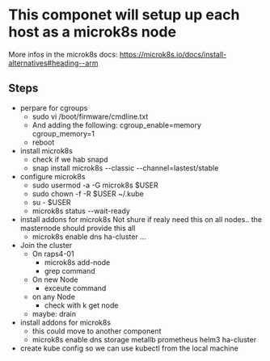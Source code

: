# This componet will setup up each host as a microk8s node

More infos in the microk8s docs: https://microk8s.io/docs/install-alternatives#heading--arm

## Steps

- perpare for cgroups
  - sudo vi /boot/firmware/cmdline.txt
  - And adding the following:
        cgroup_enable=memory cgroup_memory=1
  - reboot
- install microk8s
  - check if we hab snapd
  - snap install microk8s --classic --channel=lastest/stable
- configure microk8s
    - sudo usermod -a -G microk8s $USER
    - sudo chown -f -R $USER ~/.kube
    - su - $USER
    - microk8s status --wait-ready
- install addons for microk8s
    Not shure if realy need this on all nodes.. the masternode should provide this all
  - microk8s enable dns ha-cluster ...
- Join the cluster
  - On raps4-01 
    - microk8s add-node
    - grep command
  - On new Node
    - exceute command
  - on any Node
    - check with k get node
  - maybe: drain
- install addons for microk8s
  - this could move to another component
  - microk8s enable dns storage metallb prometheus helm3 ha-cluster
- create kube config so we can use kubectl from the local machine









